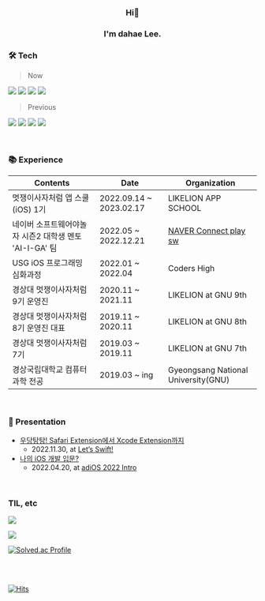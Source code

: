 <h3 align="center">Hi👋</h3>
<h3 align="center">I'm dahae Lee.</h3>

### 🛠 Tech

> Now

<img src="https://img.shields.io/badge/iOS-000000?style=for-the-badge&logo=Apple&logoColor=white"/> <img src="https://img.shields.io/badge/Xcode-147EFB?style=for-the-badge&logo=Xcode&logoColor=white"/> 
<img src="https://img.shields.io/badge/Swift-F05138?style=for-the-badge&logo=swift&logoColor=white"/> 
<img src="https://img.shields.io/badge/Python-3776AB?style=for-the-badge&logo=Python&logoColor=white"/> 
> Previous

<img src="https://img.shields.io/badge/HTML-E34F26?style=flat-square&logo=HTML5&logoColor=white"/> <img src="https://img.shields.io/badge/CSS-1572B6?style=flat-square&logo=CSS3&logoColor=white"/> 
<img src="https://img.shields.io/badge/JavaScript-F7DF1E?style=flat-square&logo=JavaScript&logoColor=black"/>
<img src="https://img.shields.io/badge/Django-092E20?style=flat-square&logo=Django&logoColor=white"/> 

<!-- flat-square -->

<br>

 ### 📚 Experience

| Contents                         | Date                    | Organization      |
| -------------------------------- | ----------------------- | ----------------- |
| 멋쟁이사자처럼 앱 스쿨(iOS) 1기        | 2022.09.14 ~ 2023.02.17 | LIKELION APP SCHOOL  |
| 네이버 소프트웨어야놀자 시즌2 대학생 멘토 'AI-I-GA' 팀 | 2022.05 ~ 2022.12.21 | [NAVER Connect play sw](https://www.playsw.or.kr/info) |
| USG iOS 프로그래밍 심화과정           | 2022.01 ~ 2022.04       | Coders High     |
| 경상대 멋쟁이사자처럼 9기 운영진         | 2020.11 ~ 2021.11       | LIKELION at GNU 9th |
| 경상대 멋쟁이사자처럼 8기 운영진 대표     | 2019.11 ~ 2020.11       | LIKELION at GNU 8th |
| 경상대 멋쟁이사자처럼 7기              | 2019.03 ~ 2019.11       | LIKELION at GNU 7th |
| 경상국립대학교 컴퓨터과학 전공           | 2019.03 ~ ing           | Gyeongsang National University(GNU) |

<br> 
 
### 🎁 Presentation
* [우당탕탕! Safari Extension에서 Xcode Extension까지](https://www.youtube.com/watch?v=XDaaN9MLPvQ)
   * 2022.11.30, at [Let’s Swift!](https://letswift.kr/2022/)
* [나의 iOS 개발 입문?](https://youtu.be/M678vw6qPrc?t=0s)
   * 2022.04.20, at [adiOS 2022 Intro](https://www.youtube.com/channel/UCtQZJqZu5OTkxuGM1fLsBFw/about)

<!-- <div style="height:50px;">

<a href="https://youtu.be/M678vw6qPrc?t=0s"><img src="https://img.youtube.com/vi/M678vw6qPrc/0.jpg" alt="맥북 오너 1년차... 그러나 iOS 개발은 1개월차?!" height="250px"/></a>

</div> -->

<br> 
 
### TIL, etc

<a href="https://dadahae0320.tistory.com/"><img src="https://img.shields.io/badge/Tistory-000000?style=for-the-badge&logo=Tistory&logoColor=white"/></a>

<a href="https://www.slideshare.net/ssuser50a626/presentations"><img src="https://img.shields.io/badge/SlideShare-008ED2?style=for-the-badge&logo=SlideShare&logoColor=white"/></a>

[![Solved.ac Profile](http://mazassumnida.wtf/api/mini/generate_badge?boj=ss7ssy)](https://solved.ac/ss7ssy)

<!-- ![mazandi profile](http://mazandi.herokuapp.com/api?handle=ss7ssy&theme=warm) -->

<br> 
<br>

[![Hits](https://hits.seeyoufarm.com/api/count/incr/badge.svg?url=https%3A%2F%2Fgithub.com%2Fdahae0320%2Fhit-counter&count_bg=%23F4E06D&title_bg=%23FF7396&icon=github.svg&icon_color=%23FFEDED&title=Views&edge_flat=false)](https://hits.seeyoufarm.com)
 
 
